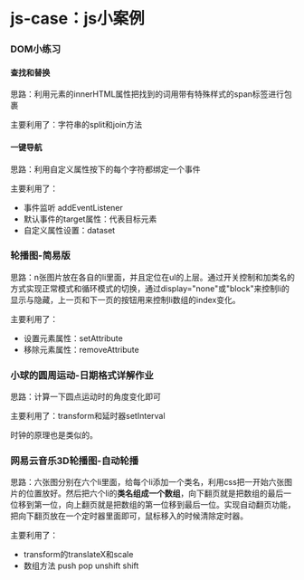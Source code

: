 # js-case：js小案例

### DOM小练习
#### 查找和替换

思路：利用元素的innerHTML属性把找到的词用带有特殊样式的span标签进行包裹

主要利用了：字符串的split和join方法

#### 一键导航

思路：利用自定义属性按下的每个字符都绑定一个事件

主要利用了：

- 事件监听 addEventListener
- 默认事件的target属性：代表目标元素
- 自定义属性设置：dataset

### 轮播图-简易版

思路：n张图片放在各自的li里面，并且定位在ul的上层。通过开关控制和加类名的方式实现正常模式和循环模式的切换，通过display="none"或"block"来控制li的显示与隐藏，上一页和下一页的按钮用来控制li数组的index变化。

主要利用了：

- 设置元素属性：setAttribute
- 移除元素属性：removeAttribute

### 小球的圆周运动-日期格式详解作业

思路：计算一下圆点运动时的角度变化即可

主要利用了：transform和延时器setInterval

时钟的原理也是类似的。

### 网易云音乐3D轮播图-自动轮播

思路：六张图分别在六个li里面，给每个li添加一个类名，利用css把一开始六张图片的位置放好。然后把六个li的**类名组成一个数组**，向下翻页就是把数组的最后一位移到第一位，向上翻页就是把数组的第一位移到最后一位。实现自动翻页功能，把向下翻页放在一个定时器里面即可，鼠标移入的时候清除定时器。

主要利用了：

- transform的translateX和scale
- 数组方法 push pop unshift shift